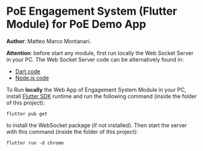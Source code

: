 # PoE Engagement System (Flutter Module) for PoE Demo App

**Author**: Matteo Marco Montanari.

**Attention**: before start any module, first run locally the Web Socket Server in your PC. The Web Socket Server code can be alternatively found in:
* [Dart code](https://github.com/MatteoMarcoM/web_socket_dart)
* [Node.js code](https://github.com/MatteoMarcoM/web_socket_node)

To Run **locally** the Web App of Engagement System Module in your PC, install [Flutter SDK](https://docs.flutter.dev/get-started/install) runtime and run the following command (inside the folder of this project):
```
flutter pub get
```
to install the WebSocket package (if not installed). Then start the server with this command (inside the folder of this project):
```
flutter run -d chrome
```
